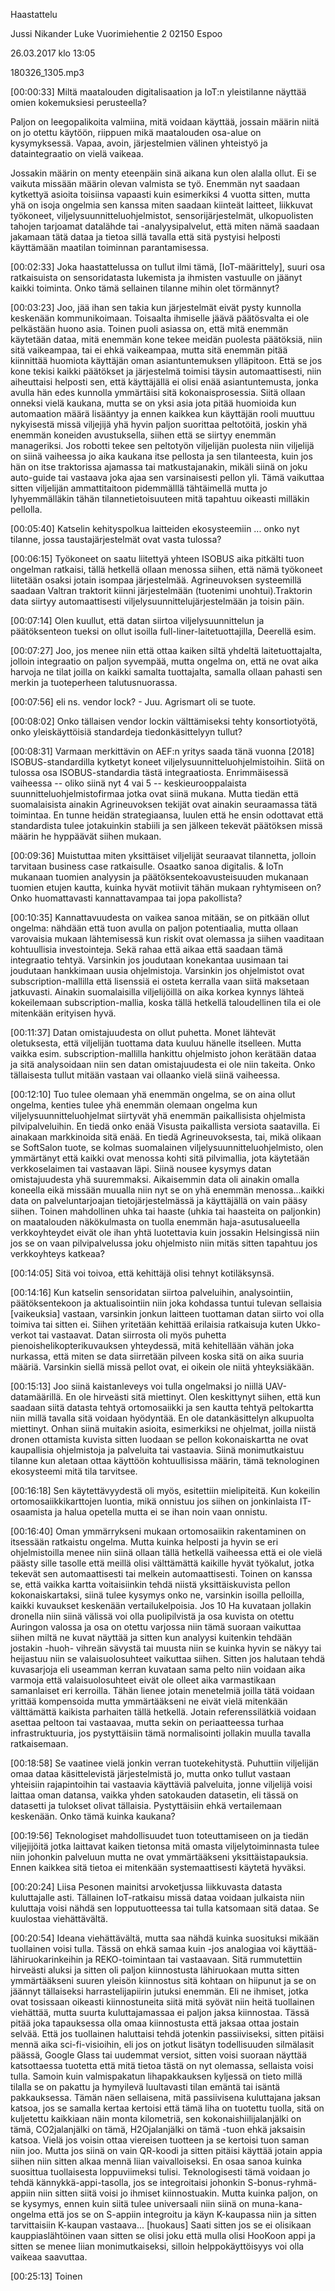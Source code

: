 Haastattelu

Jussi Nikander
Luke
Vuorimiehentie 2
02150 Espoo

26.03.2017
klo 13:05

180326_1305.mp3

[00:00:33] Miltä maatalouden digitalisaation ja IoT:n yleistilanne näyttää omien kokemuksiesi perusteella?

Paljon on leegopalikoita valmiina, mitä voidaan käyttää, jossain määrin niitä on jo otettu käytöön, riippuen mikä maatalouden osa-alue on kysymyksessä. Vapaa, avoin, järjestelmien välinen yhteistyö ja dataintegraatio on vielä vaikeaa.

Jossakin määrin on menty eteenpäin sinä aikana kun olen alalla ollut. Ei se vaikuta missään määrin olevan valmista se työ. Enemmän nyt saadaan kytkettyä asioita toisiinsa vapaasti kuin esimerkiksi 4 vuotta sitten, mutta yhä on isoja ongelmia sen kanssa miten saadaan kiinteät laitteet, liikkuvat työkoneet, viljelysuunnitteluohjelmistot, sensorijärjestelmät, ulkopuolisten tahojen tarjoamat datalähde tai -analyysipalvelut, että miten nämä saadaan jakamaan tätä dataa ja tietoa sillä tavalla että sitä pystyisi helposti käyttämään maatilan toiminnan parantamisessa.

[00:02:33] Joka haastattelussa on tullut ilmi tämä, [IoT-määrittely], suuri osa ratkaisuista on sensoridatasta lukemista ja ihmisten vastuulle on jäänyt kaikki toiminta. Onko tämä sellainen tilanne mihin olet törmännyt?

[00:03:23] Joo, jää ihan sen takia kun järjestelmät eivät pysty kunnolla keskenään kommunikoimaan. Toisaalta ihmiselle jäävä päätösvalta ei ole pelkästään huono asia. Toinen puoli asiassa on, että mitä enemmän käytetään dataa, mitä enemmän kone tekee meidän puolesta päätöksiä, niin sitä vaikeampaa, tai ei ehkä vaikeampaa, mutta sitä enemmän pitää kiinnittää huomiota käyttäjän oman asiantuntemuksen ylläpitoon. Että se jos kone tekisi kaikki päätökset ja järjestelmä toimisi täysin automaattisesti, niin aiheuttaisi helposti sen, että käyttäjällä ei olisi enää asiantuntemusta, jonka avulla hän edes kunnolla ymmärtäisi sitä kokonaisprosessia. Siitä ollaan onneksi vielä kaukana, mutta se on yksi asia jota pitää huomioida kun automaation määrä lisääntyy ja ennen kaikkea kun käyttäjän rooli muuttuu nykyisestä missä viljejijä yhä hyvin paljon suorittaa peltotöitä, joskin yhä enemmän koneiden avustuksella, siihen että se siirtyy enemmän manageriksi. Jos robotti tekee sen peltotyön viljelijän puolesta niin viljelijä on siinä vaiheessa jo aika kaukana itse pellosta ja sen tilanteesta, kuin jos hän on itse traktorissa ajamassa tai matkustajanakin, mikäli siinä on joku auto-guide tai vastaava joka ajaa sen varsinaisesti pellon yli. Tämä vaikuttaa sitten viljelijän ammattitaitoon pidemmälllä tähtäimellä mutta jo lyhyemmälläkin tähän tilannetietoisuuteen mitä tapahtuu oikeasti milläkin pellolla.

[00:05:40] Katselin kehityspolkua laitteiden ekosysteemiin ... onko nyt tilanne, jossa taustajärjestelmät ovat vasta tulossa?

[00:06:15] Työkoneet on saatu liitettyä yhteen ISOBUS aika pitkälti tuon ongelman ratkaisi, tällä hetkellä ollaan menossa siihen, että nämä työkoneet liitetään osaksi jotain isompaa järjestelmää. Agrineuvoksen systeemillä saadaan Valtran traktorit kiinni järjestelmään (tuotenimi unohtui).Traktorin data siirtyy automaattisesti viljelysuunnittelujärjestelmään ja toisin päin.

[00:07:14] Olen kuullut, että datan siirtoa viljelysuunnittelun ja päätöksenteon tueksi on ollut isoilla full-liner-laitetuottajilla, Deerellä esim.

[00:07:27] Joo, jos menee niin että ottaa kaiken siltä yhdeltä laitetuottajalta, jolloin integraatio on paljon syvempää, mutta ongelma on, että ne ovat aika harvoja ne tilat joilla on kaikki samalta tuottajalta, samalla ollaan pahasti sen merkin ja tuoteperheen talutusnuorassa.

[00:07:56] eli ns. vendor lock? - Juu. Agrismart oli se tuote.

[00:08:02] Onko tällaisen vendor lockin välttämiseksi tehty konsortiotyötä, onko yleiskäyttöisiä standardeja tiedonkäsittelyyn tullut?

[00:08:31] Varmaan merkittävin on AEF:n yritys saada tänä vuonna [2018]  ISOBUS-standardilla kytketyt koneet viljelysuunnitteluohjelmistoihin. Siitä on tulossa osa ISOBUS-standardia tästä integraatiosta. Enrimmäisessä vaiheessa -- oliko siinä nyt 4 vai 5 -- keskieurooppalaista suunnitteluohjelmistofirmaa jotka ovat siinä mukana. Mutta tiedän että suomalaisista ainakin Agrineuvoksen tekijät ovat ainakin seuraamassa tätä toimintaa. En tunne heidän strategiaansa, luulen että he ensin odottavat että standardista tulee jotakuinkin stabiili ja sen jälkeen tekevät päätöksen missä määrin he hyppäävät siihen mukaan.

[00:09:36] Muistuttaa miten yksittäiset viljelijät seuraavat tilannetta, jolloin tarvitaan business case ratkaisulle. Osaatko sanoa digitalis. & IoTn mukanaan tuomien analyysin ja päätöksentekoavusteisuuden mukanaan tuomien etujen kautta, kuinka hyvät motiivit tähän mukaan ryhtymiseen on? Onko huomattavasti kannattavampaa tai jopa pakollista?

[00:10:35] Kannattavuudesta on vaikea sanoa mitään, se on pitkään ollut ongelma: nähdään että tuon avulla on paljon potentiaalia, mutta ollaan varovaisia mukaan lähtemisessä kun riskit ovat olemassa ja siihen vaaditaan kohtuullisia investointeja. Sekä rahaa että aikaa että saadaan tämä integraatio tehtyä. Varsinkin jos joudutaan konekantaa uusimaan tai joudutaan hankkimaan uusia ohjelmistoja. Varsinkin jos ohjelmistot ovat subscription-mallilla että lisenssiä ei osteta kerralla vaan siitä maksetaan jatkuvasti. Ainakin suomalaisilla viljelijöillä on aika korkea kynnys lähteä kokeilemaan subscription-mallia, koska tällä hetkellä taloudellinen tila ei ole mitenkään erityisen hyvä.

[00:11:37] Datan omistajuudesta on ollut puhetta. Monet lähtevät oletuksesta, että viljelijän tuottama data kuuluu hänelle itselleen. Mutta vaikka esim. subscription-mallilla hankittu ohjelmisto johon kerätään dataa ja sitä analysoidaan niin sen datan omistajuudesta ei ole niin takeita. Onko tällaisesta tullut mitään vastaan vai ollaanko vielä siinä vaiheessa.

[00:12:10] Tuo tulee olemaan yhä enemmän ongelma, se on aina ollut ongelma, kenties tulee yhä enemmän olemaan ongelma kun viljelysuunnitteluohjelmat siirtyvät yhä enemmän paikallisista ohjelmista pilvipalveluihin. En tiedä onko enää Visusta paikallista versiota saatavilla. Ei ainakaan markkinoida sitä enää. En tiedä Agrineuvoksesta, tai, mikä olikaan se SoftSalon tuote,  se kolmas suomalainen viljelysuunnitteluohjelmisto, olen ymmärtänyt että kaikki ovat menossa kohti sitä pilvimallia, jota käytetään verkkoselaimen tai vastaavan läpi. Siinä nousee kysymys datan omistajuudesta yhä suuremmaksi. Aikaisemmin data oli ainakin omalla koneella eikä missään muualla niin nyt se on yhä enemmän menossa...kaikki data on palveluntarjoajan tietojärjestelmässä ja käyttäjällä on vain pääsy siihen. Toinen mahdollinen uhka tai haaste (uhkia tai haasteita on paljonkin) on maatalouden näkökulmasta on tuolla enemmän haja-asutusalueella verkkoyhteydet eivät ole ihan yhtä luotettavia kuin jossakin Helsingissä niin jos se on vaan pilvipalvelussa joku ohjelmisto niin mitäs sitten tapahtuu jos verkkoyhteys katkeaa?

[00:14:05] Sitä voi toivoa, että kehittäjä olisi tehnyt kotiläksynsä.

[00:14:16] Kun katselin sensoridatan siirtoa palveluihin, analysointiin, päätöksentekoon ja aktualisointiin niin joka kohdassa tuntui tulevan sellaisia [vaikeuksia] vastaan, varsinkin jonkun laitteen tuottaman datan siirto voi olla toimiva tai sitten ei. Siihen yritetään kehittää erilaisia ratkaisuja kuten Ukko-verkot tai vastaavat. Datan siirrosta oli myös puhetta pienoishelikopterikuvauksen yhteydessä, mitä kehitellään vähän joka nurkassa, että miten se data siirretään pilveen koska sitä on aika suuria määriä. Varsinkin siellä missä pellot ovat, ei oikein ole niitä yhteyksiäkään.

[00:15:13] Joo siinä kaistanleveys voi tulla ongelmaksi jo niillä UAV-datamäärillä. En ole hirveästi sitä miettinyt. Olen keskittynyt siihen, että kun saadaan siitä datasta tehtyä ortomosaiikki ja sen kautta tehtyä peltokartta niin millä tavalla sitä voidaan hyödyntää. En ole datankäsittelyn alkupuolta miettinyt. Onhan siinä muitakin asioita, esimerkiksi ne ohjelmat, joilla niistä dronen ottamista kuvista sitten luodaan se pellon kokonaiskartta ne ovat kaupallisia ohjelmistoja ja palveluita tai vastaavia. Siinä monimutkaistuu tilanne kun aletaan ottaa käyttöön kohtuullisissa määrin, tämä teknologinen ekosysteemi mitä tila tarvitsee.

[00:16:18] Sen käytettävyydestä oli myös, esitettiin mielipiteitä. Kun kokeilin ortomosaiikkikarttojen luontia, mikä onnistuu jos siihen on jonkinlaista IT-osaamista ja halua opetella mutta ei se ihan noin vaan onnistu.

[00:16:40] Oman ymmärrykseni mukaan ortomosaiikin rakentaminen on itsessään ratkaistu ongelma. Mutta kuinka helposti ja hyvin se eri ohjelmistoilla menee niin siinä ollaan tällä hetkellä vaiheessa että ei ole vielä päästy sille tasolle että meillä olisi välttämättä kaikille hyvät työkalut, jotka tekevät sen automaattisesti tai melkein automaattisesti. Toinen on kanssa se, että vaikka kartta voitaisiinkin tehdä niistä yksittäiskuvista pellon kokonaiskartaksi, siinä tulee kysymys onko ne, varsinkin isoilla pelloilla, kaikki kuvaukset keskenään vertailukelpoisia. Jos 10 Ha kuvataan jollakin dronella niin siinä välissä voi olla puolipilvistä ja osa kuvista on otettu Auringon valossa ja osa on otettu varjossa niin tämä suoraan vaikuttaa siihen miltä ne kuvat näyttää ja sitten kun analyysi kuitenkin tehdään jostakin -huoh- vihreän sävystä tai muusta niin se kuinka hyvin se näkyy tai heijastuu niin se valaisuolosuhteet vaikuttaa siihen. Sitten jos halutaan tehdä kuvasarjoja eli useamman kerran kuvataan sama pelto niin voidaan aika varmoja että valaisuolosuhteet eivät ole olleet aika varmastikaan samanlaiset eri kerroilla. Tähän lienee jotain menetelmiä joilla tätä voidaan yrittää kompensoida mutta ymmärtääkseni ne eivät vielä mitenkään välttämättä kaikista parhaiten tällä hetkellä. Jotain referenssilätkiä voidaan asettaa peltoon tai vastaavaa, mutta sekin on periaatteessa turhaa infrastruktuuria, jos pystyttäisiin tämä normalisointi jollakin muulla tavalla ratkaisemaan.

[00:18:58] Se vaatinee vielä jonkin verran tuotekehitystä. Puhuttiin viljelijän omaa dataa käsittelevistä järjestelmistä jo, mutta onko tullut vastaan yhteisiin rajapintoihin tai vastaavia käyttäviä palveluita, jonne viljelijä voisi laittaa oman datansa, vaikka yhden satokauden datasetin, eli tässä on datasetti ja tulokset olivat tällaisia. Pystyttäisiin ehkä vertailemaan keskenään. Onko tämä kuinka kaukana?

[00:19:56] Teknologiset mahdollisuudet tuon toteuttamiseen on ja tiedän viljejijöitä jotka laittavat kaiken tietonsa mitä omasta viljelytoiminnasta tulee niin johonkin palveluun mutta ne ovat ymmärtääkseni yksittäistapauksia. Ennen kaikkea sitä tietoa ei mitenkään systemaattisesti käytetä hyväksi.

[00:20:24] Liisa Pesonen mainitsi arvoketjussa liikkuvasta datasta kuluttajalle asti. Tällainen IoT-ratkaisu missä dataa voidaan julkaista niin kuluttaja voisi nähdä sen lopputuotteessa tai tulla katsomaan sitä dataa. Se kuulostaa viehättävältä.

[00:20:54] Ideana viehättävältä, mutta saa nähdä kuinka suosituksi mikään tuollainen voisi tulla. Tässä on ehkä samaa kuin -jos analogiaa voi käyttää- lähiruokarinkeihin ja REKO-toimintaan tai vastaavaan. Sitä rummutettiin hirveästi aluksi ja sitten oli paljon kiinnostusta lähiruokaan mutta sitten ymmärtääkseni suuren yleisön kiinnostus sitä kohtaan on hiipunut ja se on jäännyt tällaiseksi harrastelijapiirin jutuksi enemmän. Eli ne ihmiset, jotka ovat tosissaan oikeasti kiinnostuneita siitä mitä syövät niin heitä tuollainen viehättää, mutta suurta kuluttajamassaa ei paljon jaksa kiinnostaa. Tässä pitää joka tapauksessa olla omaa kiinnostusta että jaksaa ottaa jostain selvää. Että jos tuollainen haluttaisi tehdä jotenkin passiiviseksi, sitten pitäisi mennä aika sci-fi-visioihin, eli jos on jotkut lisätyn todellisuuden silmälasit päässä, Google Glass tai uudemmat versiot, sitten voisi suoraan näyttää katsottaessa tuotetta että mitä tietoa tästä on nyt olemassa, sellaista voisi tulla. Samoin kuin valmispakatun lihapakkauksen kyljessä on tieto millä tilalla se on pakattu ja hymyilevä luultavasti tilan emäntä tai isäntä pakkauksessa. Tämän näen sellaisena, mitä passiivisena kuluttajana jaksan katsoa, jos se samalla kertaa kertoisi että tämä liha on tuotettu tuolla, sitä on kuljetettu kaikkiaan näin monta kilometriä, sen kokonaishiilijalanjälki on tämä, CO2jalanjälki on tämä, H2Ojalanjälki on tämä -tuon ehkä jaksaisin katsoa. Vielä jos voisin ottaa viereisen tuotteen ja se kertoisi tuon saman niin joo. Mutta jos siinä on vain QR-koodi ja sitten pitäisi käyttää jotain appia siihen niin sitten alkaa mennä liian vaivalloiseksi. En osaa sanoa kuinka suosittua tuollaisesta loppuviimeksi tulisi. Teknologisesti tämä voidaan jo tehdä kännykkä-appi-tasolla, jos se integroitaisi johonkin S-bonus-ryhmä-appiin niin sitten siitä voisi jo ihmiset kiinnostuakin. Mutta kuinka paljon, on se kysymys, ennen kuin siitä tulee universaali niin siinä on muna-kana-ongelma että jos se on S-appiin integroitu ja käyn K-kaupassa niin ja sitten tarvittaisiin K-kaupan vastaava... [huokaus] Saati sitten jos se ei olisikaan kauppiaslähtöinen vaan sitten se olisi joku että mulla olisi HooKoon appi ja sitten se menee liian monimutkaiseksi, silloin helppokäyttöisyys voi olla vaikeaa saavuttaa.

[00:25:13] Toinen 

   